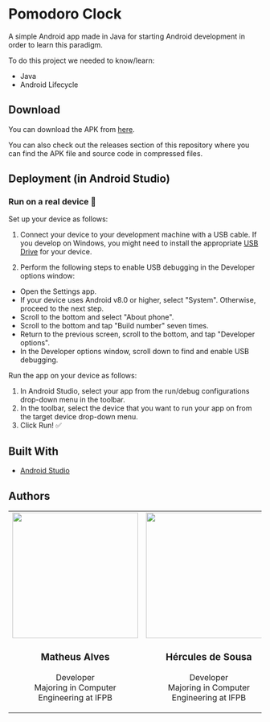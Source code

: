 # Pomodoro Clock

A simple Android app made in Java for starting Android development in order to learn this paradigm.

To do this project we needed to know/learn:
  
* Java
* Android Lifecycle

## Download

You can download the APK from [here](https://github.com/Dywyll/Pomodoro-Clock/releases/download/v1.0.0/app.apk).

You can also check out the releases section of this repository where you can find the APK file and source code in compressed files.

## Deployment (in Android Studio)

### Run on a real device :iphone:
Set up your device as follows:

1. Connect your device to your development machine with a USB cable. If you develop on Windows, you might need to install the appropriate [USB Drive](https://developer.android.com/studio/run/oem-usb) for your device.

2. Perform the following steps to enable USB debugging in the Developer options window:

* Open the Settings app.
* If your device uses Android v8.0 or higher, select "System". Otherwise, proceed to the next step.
* Scroll to the bottom and select "About phone".
* Scroll to the bottom and tap "Build number" seven times.
* Return to the previous screen, scroll to the bottom, and tap "Developer options".
* In the Developer options window, scroll down to find and enable USB debugging.

Run the app on your device as follows:

1. In Android Studio, select your app from the run/debug configurations drop-down menu in the toolbar.
2. In the toolbar, select the device that you want to run your app on from the target device drop-down menu.
3. Click Run! :white_check_mark:

## Built With

* [Android Studio](https://developer.android.com/studio)

## Authors

<table width="100%">
  <tr>
    <td align="center" width="500">
      <a href="https://github.com/Dywyll">
        <img src="https://avatars3.githubusercontent.com/u/57298342?s=400&u=d871893b24a05d395aaa0159649a09f70553ba76&v=4" height="auto" width="250">
      </a>
      <h3>Matheus Alves</h3>
      <p>
        Developer
        <br>
        Majoring in Computer Engineering at IFPB
      </p>
    </td>
    <td align="center" width="500">
      <a href="https://github.com/HailKing">
        <img src="https://avatars1.githubusercontent.com/u/49170152?s=400&u=76eb45e9504e41bd9da8ff8f9116cc121c01f758&v=4" height="auto" width="250">
      </a>
      <h3>Hércules de Sousa</h3>
      <p>
        Developer
        <br>
        Majoring in Computer Engineering at IFPB
      </p>
    </td>
  </tr>
</table>
